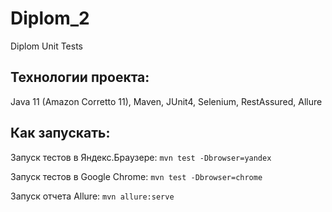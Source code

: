 # Diplom_2
Diplom Unit Tests

## Технологии проекта:

Java 11 (Amazon Corretto 11), Maven, JUnit4, Selenium, RestAssured, Allure

## Как запускать:

Запуск тестов в Яндекс.Браузере:
`mvn test -Dbrowser=yandex`

Запуск тестов в  Google Chrome:
`mvn test -Dbrowser=chrome`

Запуск отчета Allure:
`mvn allure:serve`


